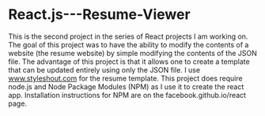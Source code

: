 # React.js---Resume-Viewer
This is the second project in the series of React projects I am working on. The goal of this project was to have the ability to modify the contents of a website (the resume website) by simple modifying the contents of the JSON file. The advantage of this project is that it allows one to create a template that can be updated entirely using only the JSON file. I use www.styleshout.com for the resume template. This project does require node.js and Node Package Modules (NPM) as I use it to create the react app. Installation instructions for NPM are on the facebook.github.io/react page.

